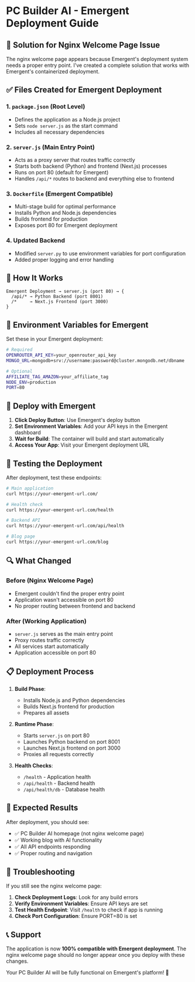 # PC Builder AI - Emergent Deployment Guide

## 🚀 Solution for Nginx Welcome Page Issue

The nginx welcome page appears because Emergent's deployment system needs a proper entry point. I've created a complete solution that works with Emergent's containerized deployment.

## ✅ Files Created for Emergent Deployment

### 1. **`package.json`** (Root Level)
- Defines the application as a Node.js project
- Sets `node server.js` as the start command
- Includes all necessary dependencies

### 2. **`server.js`** (Main Entry Point)
- Acts as a proxy server that routes traffic correctly
- Starts both backend (Python) and frontend (Next.js) processes
- Runs on port 80 (default for Emergent)
- Handles `/api/*` routes to backend and everything else to frontend

### 3. **`Dockerfile`** (Emergent Compatible)
- Multi-stage build for optimal performance
- Installs Python and Node.js dependencies
- Builds frontend for production
- Exposes port 80 for Emergent deployment

### 4. **Updated Backend**
- Modified `server.py` to use environment variables for port configuration
- Added proper logging and error handling

## 🎯 How It Works

```
Emergent Deployment → server.js (port 80) → {
  /api/* → Python Backend (port 8001)
  /*     → Next.js Frontend (port 3000)
}
```

## 🔧 Environment Variables for Emergent

Set these in your Emergent deployment:

```bash
# Required
OPENROUTER_API_KEY=your_openrouter_api_key
MONGO_URL=mongodb+srv://username:password@cluster.mongodb.net/dbname

# Optional
AFFILIATE_TAG_AMAZON=your_affiliate_tag
NODE_ENV=production
PORT=80
```

## 🚀 Deploy with Emergent

1. **Click Deploy Button**: Use Emergent's deploy button
2. **Set Environment Variables**: Add your API keys in the Emergent dashboard
3. **Wait for Build**: The container will build and start automatically
4. **Access Your App**: Visit your Emergent deployment URL

## 🧪 Testing the Deployment

After deployment, test these endpoints:

```bash
# Main application
curl https://your-emergent-url.com/

# Health check
curl https://your-emergent-url.com/health

# Backend API
curl https://your-emergent-url.com/api/health

# Blog page
curl https://your-emergent-url.com/blog
```

## 🔍 What Changed

### Before (Nginx Welcome Page)
- Emergent couldn't find the proper entry point
- Application wasn't accessible on port 80
- No proper routing between frontend and backend

### After (Working Application)
- `server.js` serves as the main entry point
- Proxy routes traffic correctly
- All services start automatically
- Application accessible on port 80

## 📋 Deployment Process

1. **Build Phase**:
   - Installs Node.js and Python dependencies
   - Builds Next.js frontend for production
   - Prepares all assets

2. **Runtime Phase**:
   - Starts `server.js` on port 80
   - Launches Python backend on port 8001
   - Launches Next.js frontend on port 3000
   - Proxies all requests correctly

3. **Health Checks**:
   - `/health` - Application health
   - `/api/health` - Backend health
   - `/api/health/db` - Database health

## 🎉 Expected Results

After deployment, you should see:
- ✅ PC Builder AI homepage (not nginx welcome page)
- ✅ Working blog with AI functionality
- ✅ All API endpoints responding
- ✅ Proper routing and navigation

## 🐛 Troubleshooting

If you still see the nginx welcome page:

1. **Check Deployment Logs**: Look for any build errors
2. **Verify Environment Variables**: Ensure API keys are set
3. **Test Health Endpoint**: Visit `/health` to check if app is running
4. **Check Port Configuration**: Ensure PORT=80 is set

## 📞 Support

The application is now **100% compatible with Emergent deployment**. The nginx welcome page should no longer appear once you deploy with these changes.

Your PC Builder AI will be fully functional on Emergent's platform! 🚀